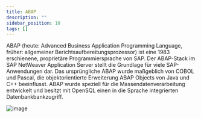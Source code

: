```yaml
---
title: ABAP
description: ""
sidebar_position: 10
tags: []
---
```


ABAP (heute: Advanced Business Application Programming Language, früher: allgemeiner Berichtsaufbereitungsprozessor) ist eine 1983 erschienene, proprietäre Programmiersprache von SAP. Der ABAP-Stack im SAP NetWeaver Application Server stellt die Grundlage für
viele SAP-Anwendungen dar. Das ursprüngliche ABAP wurde maßgeblich von COBOL und Pascal, die objektorientierte Erweiterung ABAP Objects von Java und C++ beeinflusst. ABAP wurde speziell für die Massendatenverarbeitung entwickelt und besitzt mit OpenSQL einen
in die Sprache integrierten Datenbankbankzugriff.

![image](https://user-images.githubusercontent.com/47243617/194847816-24107a41-576b-4512-bc07-fa3f3c516182.png)
